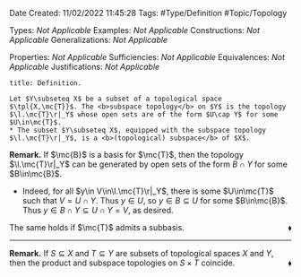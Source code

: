 <div class="topSpace"></div>

Date Created: 11/02/2022 11:45:28
Tags: #Type/Definition #Topic/Topology

Types: <i>Not Applicable</i>
Examples: <i>Not Applicable</i>
Constructions: <i>Not Applicable</i>
Generalizations: <i>Not Applicable</i>

Properties: <i>Not Applicable</i>
Sufficiencies: <i>Not Applicable</i>
Equivalences: <i>Not Applicable</i>
Justifications: <i>Not Applicable</i>

``` ad-Definition
title: Definition.

Let $Y\subseteq X$ be a subset of a topological space $\tpl{X,\mc{T}}$. The <b>subspace topology</b> on $Y$ is the topology $\l.\mc{T}\r|_Y$ whose open sets are of the form $U\cap Y$ for some $U\in\mc{T}$.
* The subset $Y\subseteq X$, equipped with the subspace topology $\l.\mc{T}\r|_Y$, is a <b>(topological) subspace</b> of $X$.

```

<b>Remark.</b> If $\mc{B}$ is a basis for $\mc{T}$, then the topology $\l.\mc{T}\r|_Y$ can be generated by open sets of the form $B\cap Y$ for some $B\in\mc{B}$.
* Indeed, for all $y\in V\in\l.\mc{T}\r|_Y$, there is some $U\in\mc{T}$ such that $V=U\cap Y$. Thus $y\in U$, so $y\in B\subseteq U$ for some $B\in\mc{B}$. Thus $y\in B\cap Y\subseteq U\cap Y=V$, as desired.

The same holds if $\mc{T}$ admits a subbasis.<span style="float:right;">$\blacklozenge$</span>

---

<b>Remark.</b> If $S\subseteq X$ and $T\subseteq Y$ are subsets of topological spaces $X$ and $Y$, then the product and subspace topologies on $S\times T$ coincide.<span style="float:right;">$\blacklozenge$</span>
